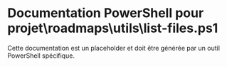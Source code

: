 # Documentation PowerShell pour projet\roadmaps\utils\list-files.ps1

Cette documentation est un placeholder et doit être générée par un outil PowerShell spécifique.
